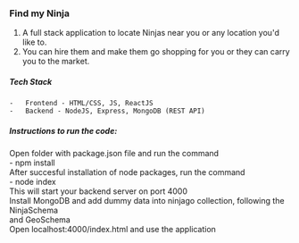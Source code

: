 ### Find my Ninja

1.  A full stack application to locate Ninjas near you or any location you'd like to.
2.  You can hire them and make them go shopping for you or they can carry you to the market.

##### Tech Stack
    -   Frontend - HTML/CSS, JS, ReactJS
    -   Backend - NodeJS, Express, MongoDB (REST API)

##### Instructions to run the code:

Open folder with package.json file and run the command <br>
    -   npm install<br>
After succesful installation of node packages, run the command<br>
    -   node index<br>
This will start your backend server on port 4000<br>
Install MongoDB and add dummy data into ninjago collection, following the
NinjaSchema<br> and GeoSchema<br>
Open localhost:4000/index.html and use the application


